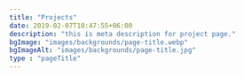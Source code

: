 ```yaml
---
title: "Projects"
date: 2019-02-07T10:47:55+06:00
description: "this is meta description for project page."
bgImage: "images/backgrounds/page-title.webp"
bgImageAlt: "images/backgrounds/page-title.jpg"
type : "pageTitle"
---
```



